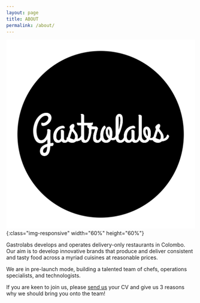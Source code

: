 ```yaml
---
layout: page
title: ABOUT
permalink: /about/
---
```


![Gastrolabs](/images/logos/dark_logo_white_background.jpg){:class="img-responsive" width="60%" height="60%"}

Gastrolabs develops and operates delivery-only restaurants in Colombo. Our aim is to develop innovative brands that produce  and deliver consistent and tasty food across a myriad cuisines at reasonable prices. 

We are in pre-launch mode, building a talented team of chefs, operations specialists, and technologists.

If you are keen to join us, please [send us](mailto:hr@gastrolabs.lk) your CV and give us 3 reasons why we should bring you onto the team!


